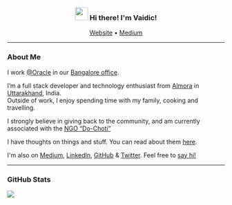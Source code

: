 <!-- Heading -->
<h3 align="center"><img src = "https://raw.githubusercontent.com/MartinHeinz/MartinHeinz/master/wave.gif" width = 30px> Hi there! I'm Vaidic!</h3>

<p align="center">
  <a href="https://vaidicjoshi.in/">Website</a> •
  <a href="https://medium.com/@vaidicjoshi">Medium</a>
</p>

<!-- Profile Views
<h6 align="left">
<img src ="https://komarev.com/ghpvc/?username=vaidic" alt = "Profile Views" >
</h6>
-->

---

### About Me

I work [@Oracle](https://github.com/oracle) in our <a target="_blank" rel="noopener noreferrer" href='https://maps.app.goo.gl/tyQZkt5sTGjjnSNb6'> Bangalore office</a>.

I’m a full stack developer and technology enthusiast from [Almora](https://www.google.co.in/maps/place/Almora) in [Uttarakhand](https://www.google.co.in/maps/place/Uttarakhand/), India.
<br/>Outside of work, I enjoy spending time with my family, cooking and travelling.</p>
I strongly believe in giving back to the community, and am currently associated with the [NGO “Do-Choti”](//dochoti.in)

I have thoughts on things and stuff. You can read about them [here](https://vaidicjoshi.in).

I'm also on [Medium](//medium.com/@vaidicjoshi), [LinkedIn](//linkedin.com/in/vaidicjoshi), [GitHub](//github.com/vaidic) & [Twitter](//twitter.com/VaidicJoshi').
Feel free to [say hi!](mailto:contact-me@vaidicjoshi.in)

---

<!-- GitHub section -->

### GitHub Stats

 <div>
<!--     <img align="center" src="https://github-readme-streak-stats.herokuapp.com/?user=Vaidic" alt="Vaidic's LangStat" /> -->
    <!-- <img align="center" src="https://github-readme-stats.vercel.app/api/top-langs?username=Vaidic&langs_count=10&show_icons=true&locale=en&layout=compact&theme=light" alt="Vaidic's language" height="192px"  width="500px"/> -->
    <img align="center" src="https://github-readme-stats.anuraghazra1.vercel.app/api?username=Vaidic&show_icons=true" />
</div>

<!-- THE END -->
